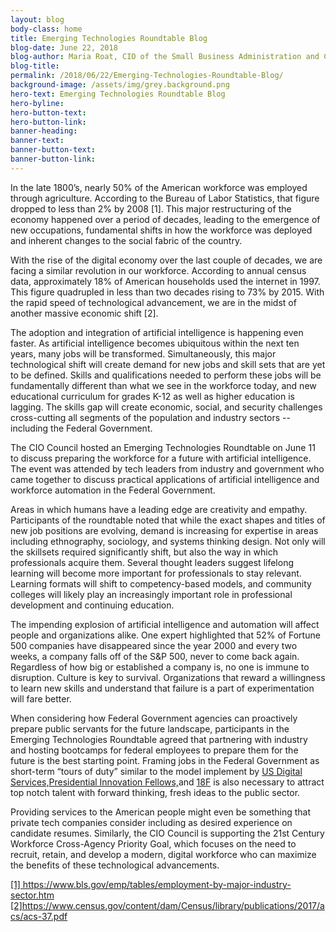 ```yaml
---
layout: blog
body-class: home
title: Emerging Technologies Roundtable Blog
blog-date: June 22, 2018
blog-author: Maria Roat, CIO of the Small Business Administration and Chair of the CIO Council's Innovation Committee
blog-title:
permalink: /2018/06/22/Emerging-Technologies-Roundtable-Blog/
background-image: /assets/img/grey.background.png
hero-text: Emerging Technologies Roundtable Blog
hero-byline:
hero-button-text: 
hero-button-link: 
banner-heading: 
banner-text: 
banner-button-text: 
banner-button-link: 
---
```

In the late 1800’s, nearly 50% of the American workforce was employed through agriculture. According to the Bureau of Labor Statistics, that figure dropped to less than 2% by 2008 [1]. This major restructuring of the economy happened over a period of decades, leading to the emergence of new occupations, fundamental shifts in how the workforce was deployed and inherent changes to the social fabric of the country.

With the rise of the digital economy over the last couple of decades, we are facing a similar revolution in our workforce.  According to annual census data, approximately 18% of American households used the internet in 1997. This figure quadrupled in less than two decades rising to 73% by 2015. With the rapid speed of technological advancement, we are in the midst of another massive economic shift [2]. 

The adoption and integration of artificial intelligence is happening even faster. As artificial intelligence becomes ubiquitous within the next ten years, many jobs will be transformed. Simultaneously, this major technological shift will create demand for new jobs and skill sets that are yet to be defined. Skills and qualifications needed to perform these jobs will be fundamentally different than what we see in the workforce today, and new educational curriculum for grades K-12 as well as higher education is lagging. The skills gap will create economic, social, and security challenges cross-cutting all segments of the population and industry sectors -- including the Federal Government.

The CIO Council hosted an Emerging Technologies Roundtable on June 11 to discuss preparing the workforce for a future with artificial intelligence. The event was attended by tech leaders from industry and government who came together to discuss practical applications of artificial intelligence and workforce automation in the Federal Government. 

Areas in which humans have a leading edge are creativity and empathy. Participants of the roundtable noted that while the exact shapes and titles of new job positions are evolving, demand is increasing for expertise in areas including ethnography, sociology, and systems thinking design. Not only will the skillsets required significantly shift, but also the way in which professionals acquire them. Several thought leaders suggest lifelong learning will become more important for professionals to stay relevant. Learning formats will shift to competency-based models, and community colleges will likely play an increasingly important role in professional development and continuing education.

The impending explosion of artificial intelligence and automation will affect people and organizations alike. One expert highlighted that 52% of Fortune 500 companies have disappeared since the year 2000 and every two weeks, a company falls off of the S&P 500, never to come back again. Regardless of how big or established a company is, no one is immune to disruption. Culture is key to survival. Organizations that reward a willingness to learn new skills and understand that failure is a part of experimentation will fare better. 

When considering how Federal Government agencies can proactively prepare public servants for the future landscape, participants in the Emerging Technologies Roundtable agreed that partnering with industry and hosting bootcamps for federal employees to prepare them for the future is the best starting point. Framing jobs in the Federal Government as short-term “tours of duty” similar to the model implement by <a href="https://www.usds.gov/join#tours-of-duty">US Digital Services,</a><a href="https://presidentialinnovationfellows.gov/about/">Presidential Innovation Fellows,</a>and <a href="https://18f.gsa.gov/">18F</a> is also necessary to attract top notch talent with forward thinking, fresh ideas to the public sector. 

Providing services to the American people might even be something that private tech companies consider including as desired experience on candidate resumes. Similarly, the CIO Council is supporting the 21st Century Workforce Cross-Agency Priority Goal, which focuses on the need to recruit, retain, and develop a modern, digital workforce who can maximize the benefits of these technological advancements.

<a href="https://www.bls.gov/emp/tables/employment-by-major-industry-sector.htm">[1] https://www.bls.gov/emp/tables/employment-by-major-industry-sector.htm</a><br>
<a href="https://www.census.gov/content/dam/Census/library/publications/2017/acs/acs-37.pdf">[2]https://www.census.gov/content/dam/Census/library/publications/2017/acs/acs-37.pdf</a>
